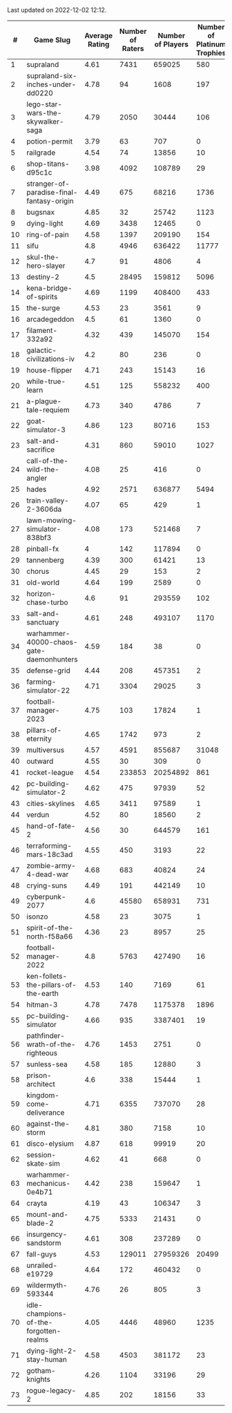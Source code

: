 Last updated on 2022-12-02 12:12.


|#|Game Slug|Average Rating|Number of Raters|Number of Players|Number of Platinum Trophies|Max Rarity (%)|
|---|---|---|---|---|---|---|
|1|supraland|4.61|7431|659025|580|99|
|2|supraland-six-inches-under-dd0220|4.78|94|1608|197|99|
|3|lego-star-wars-the-skywalker-saga|4.79|2050|30444|106|98|
|4|potion-permit|3.79|63|707|0|98|
|5|railgrade|4.54|74|13856|10|98|
|6|shop-titans-d95c1c|3.98|4092|108789|29|98|
|7|stranger-of-paradise-final-fantasy-origin|4.49|675|68216|1736|98|
|8|bugsnax|4.85|32|25742|1123|97|
|9|dying-light|4.69|3438|12465|0|96|
|10|ring-of-pain|4.58|1397|209190|154|96|
|11|sifu|4.8|4946|636422|11777|96|
|12|skul-the-hero-slayer|4.7|91|4806|4|96|
|13|destiny-2|4.5|28495|159812|5096|95|
|14|kena-bridge-of-spirits|4.69|1199|408400|433|94|
|15|the-surge|4.53|23|3561|9|94|
|16|arcadegeddon|4.5|61|1360|0|93|
|17|filament-332a92|4.32|439|145070|154|93|
|18|galactic-civilizations-iv|4.2|80|236|0|93|
|19|house-flipper|4.71|243|15143|16|93|
|20|while-true-learn|4.51|125|558232|400|93|
|21|a-plague-tale-requiem|4.73|340|4786|7|92|
|22|goat-simulator-3|4.86|123|80716|153|91|
|23|salt-and-sacrifice|4.31|860|59010|1027|91|
|24|call-of-the-wild-the-angler|4.08|25|416|0|90|
|25|hades|4.92|2571|636877|5494|89|
|26|train-valley-2-3606da|4.07|65|429|1|89|
|27|lawn-mowing-simulator-838bf3|4.08|173|521468|7|87|
|28|pinball-fx|4|142|117894|0|86|
|29|tannenberg|4.39|300|61421|13|86|
|30|chorus|4.45|29|153|2|85|
|31|old-world|4.64|199|2589|0|85|
|32|horizon-chase-turbo|4.6|91|293559|102|83|
|33|salt-and-sanctuary|4.61|248|493107|1170|83|
|34|warhammer-40000-chaos-gate-daemonhunters|4.59|184|38|0|82|
|35|defense-grid|4.44|208|457351|2|80|
|36|farming-simulator-22|4.71|3304|29025|3|80|
|37|football-manager-2023|4.75|103|17824|1|80|
|38|pillars-of-eternity|4.65|1742|973|2|80|
|39|multiversus|4.57|4591|855687|31048|78|
|40|outward|4.55|30|309|0|76|
|41|rocket-league|4.54|233853|20254892|861|76|
|42|pc-building-simulator-2|4.62|475|97939|52|75|
|43|cities-skylines|4.65|3411|97589|1|74|
|44|verdun|4.52|80|18560|2|73|
|45|hand-of-fate-2|4.56|30|644579|161|72|
|46|terraforming-mars-18c3ad|4.55|450|3193|22|69|
|47|zombie-army-4-dead-war|4.68|683|40824|24|67|
|48|crying-suns|4.49|191|442149|10|65|
|49|cyberpunk-2077|4.6|45580|658931|731|62|
|50|isonzo|4.58|23|3075|1|61|
|51|spirit-of-the-north-f58a66|4.36|23|8957|25|61|
|52|football-manager-2022|4.8|5763|427490|16|49|
|53|ken-follets-the-pillars-of-the-earth|4.53|140|7169|61|49|
|54|hitman-3|4.78|7478|1175378|1896|48|
|55|pc-building-simulator|4.66|935|3387401|19|48|
|56|pathfinder-wrath-of-the-righteous|4.76|1453|2751|0|42|
|57|sunless-sea|4.58|185|12880|3|37|
|58|prison-architect|4.6|338|15444|1|36|
|59|kingdom-come-deliverance|4.71|6355|737070|28|30|
|60|against-the-storm|4.81|380|7158|10|29|
|61|disco-elysium|4.87|618|99919|20|28|
|62|session-skate-sim|4.62|41|668|0|27|
|63|warhammer-mechanicus-0e4b71|4.42|238|159647|1|24|
|64|crayta|4.19|43|106347|3|23|
|65|mount-and-blade-2|4.75|5333|21431|0|8|
|66|insurgency-sandstorm|4.61|308|237289|0|6|
|67|fall-guys|4.53|129011|27959326|20499|5|
|68|unrailed-e19729|4.64|172|460432|0|4|
|69|wildermyth-593344|4.76|26|805|3|4|
|70|idle-champions-of-the-forgotten-realms|4.05|4446|48960|1235|3|
|71|dying-light-2-stay-human|4.58|4503|381172|23|1|
|72|gotham-knights|4.26|1104|33196|29|1|
|73|rogue-legacy-2|4.85|202|18156|33|1|
